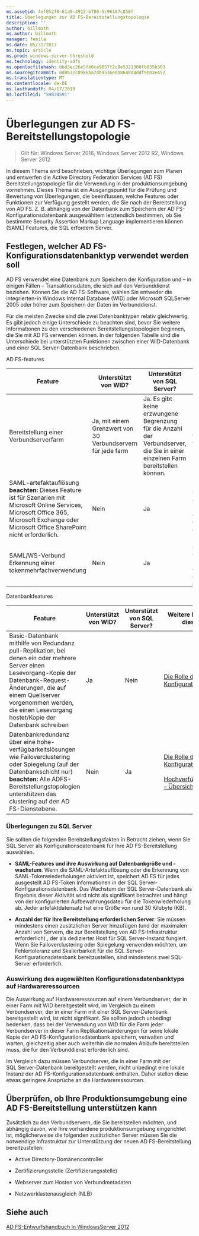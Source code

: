 ```yaml
---
ms.assetid: 4ef052f0-61a9-4912-b780-5c96187c850f
title: Überlegungen zur AD FS-Bereitstellungstopologie
description: ''
author: billmath
ms.author: billmath
manager: femila
ms.date: 05/31/2017
ms.topic: article
ms.prod: windows-server-threshold
ms.technology: identity-adfs
ms.openlocfilehash: bbd3ec26e5fb0ce9857f2c9e5321300fb835b303
ms.sourcegitcommit: 0d0b32c8986ba7db9536e0b8648d4ddf9b03e452
ms.translationtype: MT
ms.contentlocale: de-DE
ms.lasthandoff: 04/17/2019
ms.locfileid: "59834591"
---
```

# <a name="ad-fs-deployment-topology-considerations"></a>Überlegungen zur AD FS-Bereitstellungstopologie

>Gilt für: Windows Server 2016, Windows Server 2012 R2, Windows Server 2012

In diesem Thema wird beschrieben, wichtige Überlegungen zum Planen und entwerfen die Active Directory Federation Services \(AD FS\) Bereitstellungstopologie für die Verwendung in der produktionsumgebung vornehmen. Dieses Thema ist ein Ausgangspunkt für die Prüfung und Bewertung von Überlegungen, die beeinflussen, welche Features oder Funktionen zur Verfügung gestellt werden, die Sie nach der Bereitstellung von AD FS. Z. B. abhängig von der Datenbank zum Speichern der AD FS-Konfigurationsdatenbank ausgewähltem letztendlich bestimmen, ob Sie bestimmte Security Assertion Markup Language implementieren können \(SAML\) Features, die SQL erfordern Server.  
  
## <a name="determining-which-type-of-adfs-configuration-database-to-use"></a>Festlegen, welcher AD FS-Konfigurationsdatenbanktyp verwendet werden soll  
AD FS verwendet eine Datenbank zum Speichern der Konfiguration und – in einigen Fällen – Transaktionsdaten, die sich auf den Verbunddienst beziehen. Können Sie die AD FS-Software, wählen Sie entweder die integrierten\-in Windows Internal Database \(WID\) oder Microsoft SQLServer 2005 oder höher zum Speichern der Daten im Verbunddienst.  
  
Für die meisten Zwecke sind die zwei Datenbanktypen relativ gleichwertig. Es gibt jedoch einige Unterschiede zu beachten sind, bevor Sie weitere Informationen zu den verschiedenen Bereitstellungstopologien beginnen, die Sie mit AD FS verwenden können. In der folgenden Tabelle sind die Unterschiede bei unterstützten Funktionen zwischen einer WID-Datenbank und einer SQL Server-Datenbank beschrieben.  
  
AD FS-features  
  
|Feature|Unterstützt von WID?|Unterstützt von SQL Server?|Weitere Informationen zu diesem Feature|  
|-----------|---------------------|----------------------------|---------------------------------------|  
|Bereitstellung einer Verbundserverfarm|Ja, mit einem Grenzwert von 30 Verbundservern für jede farm|Ja. Es gibt keine erzwungene Begrenzung für die Anzahl der Verbundserver, die Sie in einer einzelnen Farm bereitstellen können.|[Bestimmen der AD FS-Bereitstellungstopologie](Determine-Your-AD-FS-Deployment-Topology.md)|  
|SAML-artefaktauflösung **beachten:** Dieses Feature ist für Szenarien mit Microsoft Online Services, Microsoft Office 365, Microsoft Exchange oder Microsoft Office SharePoint nicht erforderlich.|Nein|Ja|[Die Rolle der AD FS-Konfigurationsdatenbank](../../ad-fs/technical-reference/The-Role-of-the-AD-FS-Configuration-Database.md)<br /><br />[Bewährte Methoden für die sichere Planung und Bereitstellung von AD FS](Best-Practices-for-Secure-Planning-and-Deployment-of-AD-FS.md)|  
|SAML\/WS\-Verbund Erkennung einer tokenmehrfachverwendung|Nein|Ja|[Die Rolle der AD FS-Konfigurationsdatenbank](../../ad-fs/technical-reference/The-Role-of-the-AD-FS-Configuration-Database.md)<br /><br />[Bewährte Methoden für die sichere Planung und Bereitstellung von AD FS](Best-Practices-for-Secure-Planning-and-Deployment-of-AD-FS.md)|  
  
Datenbankfeatures  
  
|Feature|Unterstützt von WID?|Unterstützt von SQL Server?|Weitere Informationen zu diesem Feature|  
|-----------|---------------------|----------------------------|---------------------------------------|  
|Basic-Datenbank mithilfe von Redundanz pull-Replikation, bei denen ein oder mehrere Server einen Lesevorgang\-Kopie der Datenbank-Request-Änderungen, die auf einem Quellserver vorgenommen werden, die einen Lesevorgang hostet\/Kopie der Datenbank schreiben|Ja|Nein|[Die Rolle der AD FS-Konfigurationsdatenbank](../../ad-fs/technical-reference/The-Role-of-the-AD-FS-Configuration-Database.md)|  
|Datenbankredundanz über eine hohe\-verfügbarkeitslösungen wie Failoverclustering oder Spiegelung \(auf der Datenbankschicht nur\) **beachten:** Alle ADFS-Bereitstellungstopologien unterstützen das clustering auf den AD FS-Dienstebene.|Nein|Ja|[Die Rolle der AD FS-Konfigurationsdatenbank](../../ad-fs/technical-reference/The-Role-of-the-AD-FS-Configuration-Database.md)<br /><br />[Hochverfügbarkeitslösungen – Übersicht](https://go.microsoft.com/fwlink/?LinkId=179853)|  
  
### <a name="sql-server-considerations"></a>Überlegungen zu SQL Server  
Sie sollten die folgenden Bereitstellungsfakten in Betracht ziehen, wenn Sie SQL Server als Konfigurationsdatenbank für Ihre AD FS-Bereitstellung auswählen.  
  
-   **SAML-Features und ihre Auswirkung auf Datenbankgröße und -wachstum**. Wenn die SAML-Artefaktauflösung oder die Erkennung von SAML-Tokenwiederholungen aktiviert ist, speichert AD FS für jedes ausgestellt AD FS-Token Informationen in der SQL Server-Konfigurationsdatenbank. Das Wachstum der SQL Server-Datenbank als Ergebnis dieser Aktivität wird nicht als signifikant betrachtet und hängt von der konfigurierten Aufbewahrungsdateu für die Tokenwiederholung ab. Jeder artefaktdatensatz hat eine Größe von rund 30 Kilobyte \(KB\).  
  
-   **Anzahl der für Ihre Bereitstellung erforderlichen Server**. Sie müssen mindestens einen zusätzlichen Server hinzufügen \(und der maximalen Anzahl von Servern, die zur Bereitstellung von AD FS-Infrastruktur erforderlich\) , der als dedizierter Host für SQL Server-Instanz fungiert. Wenn Sie Failoverclustering oder Spiegelung verwenden möchten, um Fehlertoleranz und Skalierbarkeit für die SQL Server-Konfigurationsdatenbank bereitzustellen, sind mindestens zwei SQL-Server erforderlich.  
  
### <a name="how-the-configuration-database-type-you-select-may-impact-hardware-resources"></a>Auswirkung des augewählten Konfigurationsdatenbanktyps auf Hardwareressourcen  
Die Auswirkung auf Hardwareressourcen auf einem Verbundserver, der in einer Farm mit WID bereitgestellt wird, im Vergleich zu einem Verbundserver, der in einer Farm mit einer SQL Server-Datenbank bereitgestellt wird, ist nicht signifikant. Sie sollten jedoch unbedingt bedenken, dass bei der Verwendung von WID für die Farm jeder Verbundserver in dieser Farm Replikationsänderungen für seine lokale Kopie der AD FS-Konfigurationsdatenbank speichern, verwalten und warten, gleichzeitig aber auch weiterhin die normalen Abläufe bereitstellen muss, die für den Verbunddienst erforderlich sind.  
  
Im Vergleich dazu müssen Verbundserver, die in einer Farm mit der SQL Server-Datenbank bereitgestellt werden, nicht unbedingt eine lokale Instanz der AD FS-Konfigurationsdatenbank enthalten. Daher stellen diese etwas geringere Ansprüche an die Hardwareressourcen.  
  
## <a name="verifying-that-your-production-environment-can-support-an-ad-fs-deployment"></a>Überprüfen, ob Ihre Produktionsumgebung eine AD FS-Bereitstellung unterstützen kann  
Zusätzlich zu den Verbundservern, die Sie bereitstellen möchten, und abhängig davon, wie Ihre vorhandene produktionsumgebung eingerichtet ist, möglicherweise die folgenden zusätzlichen Server müssen Sie die notwendige Infrastruktur zur Unterstützung der neuen AD FS-Bereitstellung bereitzustellen:  
  
-   Active Directory-Domänencontroller  
  
-   Zertifizierungsstelle \(Zertifizierungsstelle\)  
  
-   Webserver zum Hosten von Verbundmetadaten  
  
-   Netzwerklastenausgleich \(NLB\)  
  
## <a name="see-also"></a>Siehe auch
[AD FS-Entwurfshandbuch in WindowsServer 2012](AD-FS-Design-Guide-in-Windows-Server-2012.md)
